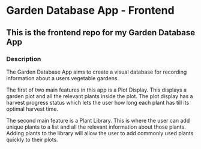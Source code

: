 # Garden Database App - Frontend

## This is the frontend repo for my Garden Database App

### Description

The Garden Database App aims to create a visual database for recording information about a users vegetable gardens.

The first of two main features in this app is a Plot Display. This displays a garden plot and all the relevant plants inside the plot. The plot display has a harvest progress status which lets the user how long each plant has till its optimal harvest time.

The second main feature is a Plant Library. This is where the user can add unique plants to a list and all the relevant information about those plants. Adding plants to the library will allow the user to add commonly used plants quickly to their plots.
